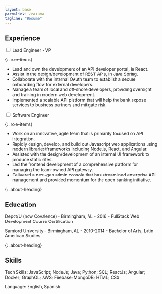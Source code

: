 ```yaml
---
layout: base
permalink: /resume
tagline: "Resume"
---
```


## Experience
<div class="role">
<input type="checkbox" class="dropdown-toggle" id="bofa1" />
<label for="bofa1" class="role-label">Lead Engineer - VP</label>
<div class="role-description" markdown="1">

{: .role-items}
+ Lead and own the development of an API developer portal, in React.
+ Assist in the design/development of REST APIs, in Java Spring.
+ Collaborate with the internal OAuth team to establish a secure onboarding flow for external developers.
+ Manage a team of local and off-shore developers, providing oversight and training in modern web development.
+ Implemented a scalable API platform that will help the bank expose services to business partners and mitigate risk.

</div>
</div>

<div class="role">
<input type="checkbox" class="dropdown-toggle" id="bofa2" />
<label for="bofa2" class="role-label">Software Engineer</label>
<div class="role-description" markdown="1">

{: .role-items}
+ Work on an innovative, agile team that is primarily focused on API integration.
+ Rapidly design, develop, and build out Javascript web applications using modern libraries/frameworks including Node.js,
React, and Angular.
+ Assisted with the design/development of an internal UI framework to produce static sites.
+ Led the frontend development of a comprehensive platform for managing the team-owned API gateway.
+ Delivered a next-gen admin console that has streamlined enterprise API management and provided momentum for the open
banking initiative.

</div>
</div>




{: .about-heading}
## Education
Depot/U (now Covalence) - Birmingham, AL - 2016 - FullStack Web Development Course Certification 

Samford University - Birmingham, AL - 2010-2014 - Bachelor of Arts, Latin American Studies

{: .about-heading}
## Skills
Tech Skills:	JavaScript; NodeJs; Java; Python; SQL; ReactJs; Angular; Docker; GraphQL; AWS; Firebase; MongoDB; HTML; CSS

Language:	English, Spanish
